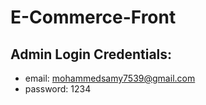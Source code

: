 # E-Commerce-Front

## Admin Login Credentials:
- email: mohammedsamy7539@gmail.com
- password: 1234


